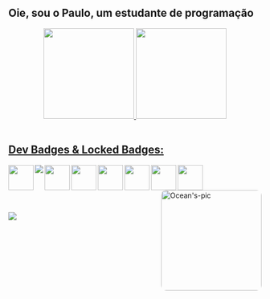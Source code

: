 ## Oie, sou o Paulo, um estudante de programação
<div align="center">
  <a href="https://github.com/PepticOcean">
  <img height="180em" src="https://github-readme-stats.vercel.app/api?username=pepticocean&show_icons=true&theme=merko&include_all_commits=true&count_private=true"/>
  <img height="180em" src="https://github-readme-stats.vercel.app/api/top-langs/?username=pepticocean&layout=compact&langs_count=7&theme=merko"/>
</div>

<div style="display: inline_block"><br>
<h2>Dev Badges & Locked Badges:</h2>
  <img align="left" height="50" src="https://cdn.jsdelivr.net/gh/devicons/devicon/icons/python/python-original.svg" />
  <img align="left" src="https://icongr.am/devicon/html5-plain.svg?size=50&color=currentColor" />
  <img align="left" height="50" src="https://icongr.am/devicon/css3-plain.svg?size=50&color=currentColor" />
  <img align="left" height="50" src="https://icongr.am/devicon/javascript-plain.svg?size=50&color=currentColor" />
  <img align="left" height="50" src="https://icongr.am/devicon/csharp-plain.svg?size=50&color=currentColor" />
  <img align="left" height="50" src="https://icongr.am/devicon/c-plain.svg?size=50&color=currentColor" />
  <img align="left" height="50" src="https://icongr.am/devicon/cplusplus-plain.svg?size=50&color=currentColor" />
  <img align="left" height="50" src="https://icongr.am/devicon/php-plain.svg?size=50&color=currentColor" />
  <img align="right" alt="Ocean's-pic" height="200" style="border-radius:10px;" src="https://cdn.discordapp.com/attachments/1046810460302884864/1046810552338493520/gitgif.gif" >
</div><br><br>

##
  
<div> <br> 

  <a href="https://instagram.com/pepticocean" target="_blank"><img src="https://img.shields.io/badge/-Instagram-%23E4405F?style=for-the-badge&logo=instagram&logoColor=white" target="_blank"></a>
</a>
</div>
